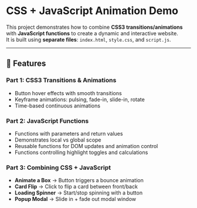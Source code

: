 # CSS + JavaScript Animation Demo

This project demonstrates how to combine **CSS3 transitions/animations** with **JavaScript functions** to create a dynamic and interactive website.  
It is built using **separate files**: `index.html`, `style.css`, and `script.js`.

---

## 🚀 Features
### Part 1: CSS3 Transitions & Animations
- Button hover effects with smooth transitions
- Keyframe animations: pulsing, fade-in, slide-in, rotate
- Time-based continuous animations

### Part 2: JavaScript Functions
- Functions with parameters and return values
- Demonstrates local vs global scope
- Reusable functions for DOM updates and animation control
- Functions controlling highlight toggles and calculations

### Part 3: Combining CSS + JavaScript
- **Animate a Box** → Button triggers a bounce animation
- **Card Flip** → Click to flip a card between front/back
- **Loading Spinner** → Start/stop spinning with a button
- **Popup Modal** → Slide in + fade out modal window


